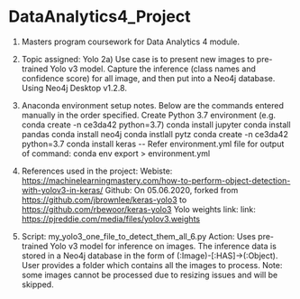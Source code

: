 # DataAnalytics4_Project
1) Masters program coursework for Data Analytics 4 module.

2) Topic assigned: Yolo
2a) Use case is to present new images to pre-trained Yolo v3 model. Capture the inference (class names and confidence score) for all image, and then put into a Neo4j database. Using Neo4j Desktop v1.2.8.

3) Anaconda environment setup notes. Below are the commands entered manually in the order specified.
Create Python 3.7 environment (e.g. conda create -n ce3da42 python=3.7)
conda install jupyter
conda install pandas
conda install neo4j
conda instlall pytz
conda create -n ce3da42 python=3.7
conda install keras
-- Refer environment.yml file for output of command: conda env export > environment.yml

4) References used in the project:
Webiste: https://machinelearningmastery.com/how-to-perform-object-detection-with-yolov3-in-keras/
Github: On 05.06.2020, forked from https://github.com/jbrownlee/keras-yolo3 to https://github.com/rbewoor/keras-yolo3
Yolo weights link: link: https://pjreddie.com/media/files/yolov3.weights

5) Script: my_yolo3_one_file_to_detect_them_all_6.py
Action: Uses pre-trained Yolo v3 model for inference on images. The inference data is stored in a Neo4j database in the form of (:Image)-[:HAS]->(:Object). User provides a folder which contains all the images to process. Note: some images cannot be processed due to resizing issues and will be skipped.


